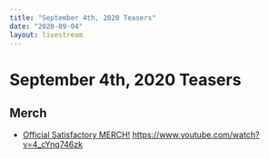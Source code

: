```yaml
---
title: "September 4th, 2020 Teasers"
date: "2020-09-04"
layout: livestream
---
```

# September 4th, 2020 Teasers

## Merch
* [Official Satisfactory MERCH!](./transcriptions/yt-4_cYnq746zk.md) https://www.youtube.com/watch?v=4_cYnq746zk
